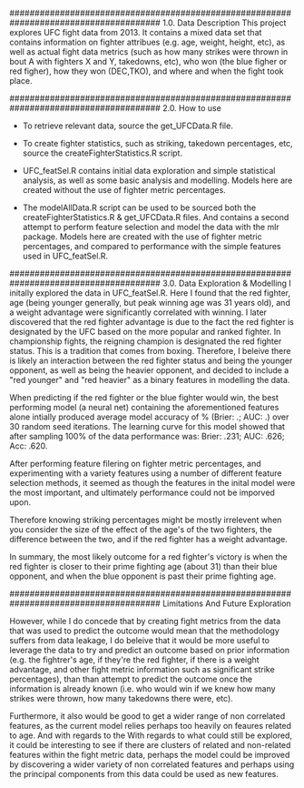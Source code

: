 ######################################################################################
1.0. Data Description
This project explores UFC fight data from 2013. It contains a mixed data set that contains information on fighter attribues (e.g. age, weight, height, etc), as well as actual fight data metrics (such as how many strikes were thrown in bout A with fighters X and Y, takedowns, etc), who won (the blue figher or red figher), how they won (DEC,TKO), and where and when the fight took place.


######################################################################################
2.0. How to use

* To retrieve relevant data, source the get_UFCData.R file. 

* To create fighter statistics, such as striking, takedown percentages, etc, source the createFighterStatistics.R script.

* UFC_featSel.R contains initial data exploration and simple statistical analysis, as well as some basic analysis and modelling. Models here are created without the use of fighter metric percentages.

* The modelAllData.R script can be used to be sourced both the 
createFighterStatistics.R & get_UFCData.R files. And contains a second attempt to perform feature selection and model the data with the mlr package. Models here are created with the use of fighter metric percentages, and compared to performance with the simple features used in UFC_featSel.R.


######################################################################################
3.0. Data Exploration & Modelling
I initally explored the data in UFC_featSel.R. Here I found that the red fighter, age (being younger generally, but peak winning age was 31 years old), and a weight advantage were significantly correlated with winning. I later discovered that the red fighter advantage is due to the fact the red fighter is designated by the UFC based on the more popular and ranked fighter. In championship fights, the reigning champion is designated the red fighter status. This is a tradition that comes from boxing. Therefore, I beleive there is likely an interaction between the red fighter status and being the younger opponent, as well as being the heavier opponent, and decided to include a "red younger" and "red heavier" as a binary features in modelling the data.

When predicting if the red fighter or the blue fighter would win, the best performing model (a neural net) containing the aforementioned features alone intially produced average model accuracy of % (Brier: .; AUC: .) over 30 random seed iterations. The learning curve for this model showed that after sampling 100% of the data performance was: Brier: .231; AUC: .626; Acc: .620. 

After performing feature filering on fighter metric percentages, and experimenting with a variety features using a number of different feature selection methods, it seemed as though the features in the inital model were the most important, and ultimately performance could not be imporved upon.

Therefore knowing striking percentages might be mostly irrelevent when you consider the size of the effect of the age's of the two fighters, the difference between the two, and if the red fighter has a weight advantage. 

In summary, the most likely outcome for a red fighter's victory is when the red fighter is closer to their prime fighting age (about 31) than their blue opponent, and when the blue opponent is past their prime fighting age.

######################################################################################
Limitations And Future Exploration

However, while I do concede that by creating fight metrics from the data that was used to predict the outcome would mean that the methodology suffers from data leakage, I do beleive that it would be more useful to leverage the data to try and predict an outcome based on prior information (e.g. the fightrer's age, if they're the red fighter, if there is a weight advantage, and other fight metric information such as significant strike percentages), than than attempt to predict the outcome once the information is already known (i.e. who would win if we knew how many strikes were thrown, how many takedowns there were, etc).

Furthermore, it also would be good to get a wider range of non correlated features, as the current model relies perhaps too heavily on feaures related to age. And with regards to the With regards to what could still be explored, it could be interesting to see if there are clusters of related and non-related features within the fight metric data, perhaps the model could be improved by discovering a wider variety of non correlated features and perhaps using the principal components from this data could be used as new features.

 



